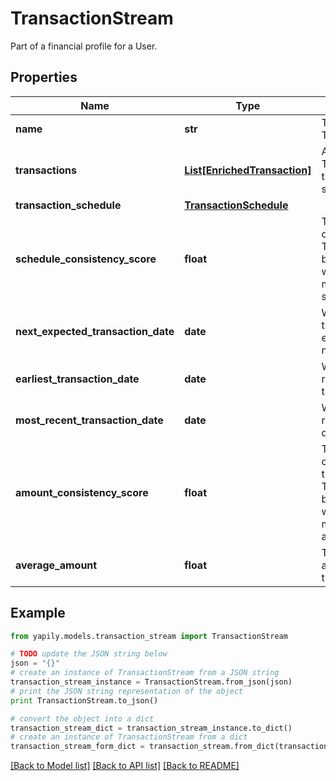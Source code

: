 # TransactionStream

Part of a financial profile for a User.

## Properties
Name | Type | Description | Notes
------------ | ------------- | ------------- | -------------
**name** | **str** | The name of the TransactionStream | [optional] 
**transactions** | [**List[EnrichedTransaction]**](EnrichedTransaction.md) | A list of Transactions from the transaction stream. | [optional] 
**transaction_schedule** | [**TransactionSchedule**](TransactionSchedule.md) |  | [optional] 
**schedule_consistency_score** | **float** | The consistency of the transaction.  This is a number between 0 and 1 with 1 being the most consistent schedule. | [optional] 
**next_expected_transaction_date** | **date** | When is the transaction expected to occur next. | [optional] 
**earliest_transaction_date** | **date** | When is the first recorded transaction date | [optional] 
**most_recent_transaction_date** | **date** | When is the most recent transaction date | [optional] 
**amount_consistency_score** | **float** | The consistency of the amount of the transaction.  This is a number between 0 and 1 with 1 being the most consistent amount. | [optional] 
**average_amount** | **float** | The average amount of the transaction stream | [optional] 

## Example

```python
from yapily.models.transaction_stream import TransactionStream

# TODO update the JSON string below
json = "{}"
# create an instance of TransactionStream from a JSON string
transaction_stream_instance = TransactionStream.from_json(json)
# print the JSON string representation of the object
print TransactionStream.to_json()

# convert the object into a dict
transaction_stream_dict = transaction_stream_instance.to_dict()
# create an instance of TransactionStream from a dict
transaction_stream_form_dict = transaction_stream.from_dict(transaction_stream_dict)
```
[[Back to Model list]](../README.md#documentation-for-models) [[Back to API list]](../README.md#documentation-for-api-endpoints) [[Back to README]](../README.md)


